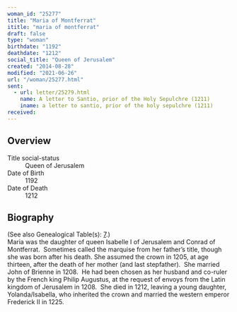 ```yaml
---
woman_id: "25277"
title: "Maria of Montferrat"
ititle: "maria of montferrat"
draft: false
type: "woman"
birthdate: "1192"
deathdate: "1212"
social_title: "Queen of Jerusalem"
created: "2014-08-28"
modified: "2021-06-26"
url: "/woman/25277.html"
sent:
  - url: letter/25279.html
    name: A letter to Santio, prior of the Holy Sepulchre (1211)
    iname: a letter to santio, prior of the holy sepulchre (1211)
received:
---
```

<h2 class="mt-4">Overview</h2><dt>Title social-status</dt><dd>Queen of Jerusalem</dd><dt>Date of Birth</dt><dd>1192</dd><dt>Date of Death</dt><dd>1212</dd><h2 class="mt-4">Biography</h2><p>(See also Genealogical Table(s): <a href="/content/genealogy-baldwin#n25277">7</a>.)<br>Maria was the daughter of queen Isabelle I of Jerusalem and Conrad of Montferrat.&nbsp; Sometimes called the marquise from her father’s title, though she was born after his death. She assumed the crown in 1205, at age thirteen, after the death of her mother (and last stepfather).&nbsp; She married John of Brienne in 1208.&nbsp; He had been chosen as her husband and co-ruler by the French king Philip Augustus, at the request of envoys from the Latin kingdom of Jerusalem in 1208.&nbsp; She died in 1212, leaving a young daughter, Yolanda/Isabella, who inherited the crown and married the western emperor Frederick II in 1225.&nbsp;&nbsp;</p>